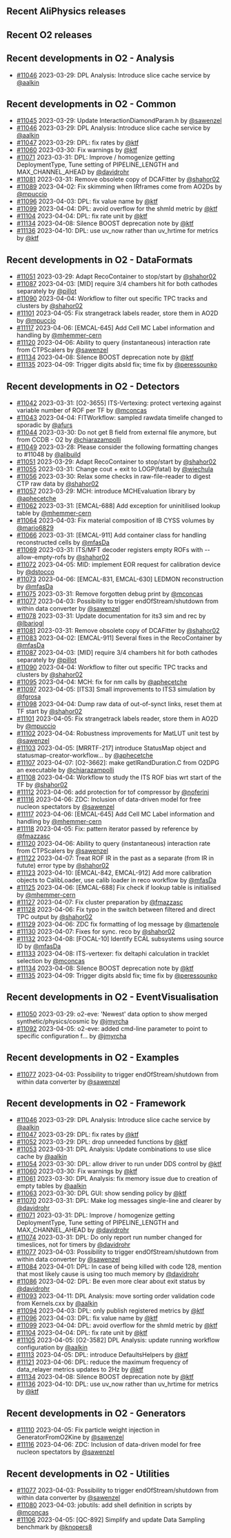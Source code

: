 ## Recent AliPhysics releases
## Recent O2 releases
## Recent developments in O2 - Analysis
- [\#11046](https://github.com/AliceO2Group/AliceO2/pull/11046) 2023-03-29: DPL Analysis: Introduce slice cache service by [@aalkin](https://github.com/aalkin)
## Recent developments in O2 - Common
- [\#11045](https://github.com/AliceO2Group/AliceO2/pull/11045) 2023-03-29: Update InteractionDiamondParam.h by [@sawenzel](https://github.com/sawenzel)
- [\#11046](https://github.com/AliceO2Group/AliceO2/pull/11046) 2023-03-29: DPL Analysis: Introduce slice cache service by [@aalkin](https://github.com/aalkin)
- [\#11047](https://github.com/AliceO2Group/AliceO2/pull/11047) 2023-03-29: DPL: fix rates by [@ktf](https://github.com/ktf)
- [\#11060](https://github.com/AliceO2Group/AliceO2/pull/11060) 2023-03-30: Fix warnings by [@ktf](https://github.com/ktf)
- [\#11071](https://github.com/AliceO2Group/AliceO2/pull/11071) 2023-03-31: DPL: Improve / homogenize getting DeploymentType, Tune setting of PIPELINE_LENGTH and MAX_CHANNEL_AHEAD by [@davidrohr](https://github.com/davidrohr)
- [\#11081](https://github.com/AliceO2Group/AliceO2/pull/11081) 2023-03-31: Remove obsolete copy of DCAFitter by [@shahor02](https://github.com/shahor02)
- [\#11089](https://github.com/AliceO2Group/AliceO2/pull/11089) 2023-04-02: Fix skimming when IRframes come from AO2Ds by [@mpuccio](https://github.com/mpuccio)
- [\#11096](https://github.com/AliceO2Group/AliceO2/pull/11096) 2023-04-03: DPL: fix value name by [@ktf](https://github.com/ktf)
- [\#11099](https://github.com/AliceO2Group/AliceO2/pull/11099) 2023-04-04: DPL: avoid overflow for the shmId metric by [@ktf](https://github.com/ktf)
- [\#11104](https://github.com/AliceO2Group/AliceO2/pull/11104) 2023-04-04: DPL: fix rate unit by [@ktf](https://github.com/ktf)
- [\#11134](https://github.com/AliceO2Group/AliceO2/pull/11134) 2023-04-08: Silence BOOST deprecation note by [@ktf](https://github.com/ktf)
- [\#11136](https://github.com/AliceO2Group/AliceO2/pull/11136) 2023-04-10: DPL: use uv_now rather than uv_hrtime for metrics by [@ktf](https://github.com/ktf)
## Recent developments in O2 - DataFormats
- [\#11051](https://github.com/AliceO2Group/AliceO2/pull/11051) 2023-03-29: Adapt RecoContainer to stop/start by [@shahor02](https://github.com/shahor02)
- [\#11087](https://github.com/AliceO2Group/AliceO2/pull/11087) 2023-04-03: [MID] require 3/4 chambers hit for both cathodes separately by [@pillot](https://github.com/pillot)
- [\#11090](https://github.com/AliceO2Group/AliceO2/pull/11090) 2023-04-04: Workflow to filter out specific TPC tracks and clusters by [@shahor02](https://github.com/shahor02)
- [\#11101](https://github.com/AliceO2Group/AliceO2/pull/11101) 2023-04-05: Fix strangetrack labels reader, store them in AO2D by [@mpuccio](https://github.com/mpuccio)
- [\#11117](https://github.com/AliceO2Group/AliceO2/pull/11117) 2023-04-06: [EMCAL-645] Add Cell MC Label information and handling by [@mhemmer-cern](https://github.com/mhemmer-cern)
- [\#11120](https://github.com/AliceO2Group/AliceO2/pull/11120) 2023-04-06: Ability to query (instantaneous) interaction rate from CTPScalers by [@sawenzel](https://github.com/sawenzel)
- [\#11134](https://github.com/AliceO2Group/AliceO2/pull/11134) 2023-04-08: Silence BOOST deprecation note by [@ktf](https://github.com/ktf)
- [\#11135](https://github.com/AliceO2Group/AliceO2/pull/11135) 2023-04-09: Trigger digits absId fix; time fix by [@peressounko](https://github.com/peressounko)
## Recent developments in O2 - Detectors
- [\#11042](https://github.com/AliceO2Group/AliceO2/pull/11042) 2023-03-31: [O2-3655] ITS-Vertexing: protect vertexing against variable number of ROF per TF by [@mconcas](https://github.com/mconcas)
- [\#11043](https://github.com/AliceO2Group/AliceO2/pull/11043) 2023-04-04: FITWorkflow: sampled rawdata timelife changed to sporadic by [@afurs](https://github.com/afurs)
- [\#11044](https://github.com/AliceO2Group/AliceO2/pull/11044) 2023-03-30: Do not get B field from external file anymore, but from CCDB - O2 by [@chiarazampolli](https://github.com/chiarazampolli)
- [\#11049](https://github.com/AliceO2Group/AliceO2/pull/11049) 2023-03-28: Please consider the following formatting changes to #11048 by [@alibuild](https://github.com/alibuild)
- [\#11051](https://github.com/AliceO2Group/AliceO2/pull/11051) 2023-03-29: Adapt RecoContainer to stop/start by [@shahor02](https://github.com/shahor02)
- [\#11055](https://github.com/AliceO2Group/AliceO2/pull/11055) 2023-03-31: Change cout + exit to LOGP(fatal) by [@wiechula](https://github.com/wiechula)
- [\#11056](https://github.com/AliceO2Group/AliceO2/pull/11056) 2023-03-30: Relax some checks in raw-file-reader to digest CTP raw data by [@shahor02](https://github.com/shahor02)
- [\#11057](https://github.com/AliceO2Group/AliceO2/pull/11057) 2023-03-29: MCH: introduce MCHEvaluation library by [@aphecetche](https://github.com/aphecetche)
- [\#11062](https://github.com/AliceO2Group/AliceO2/pull/11062) 2023-03-31: [EMCAL-688] Add exception for uninitilised lookup table by [@mhemmer-cern](https://github.com/mhemmer-cern)
- [\#11064](https://github.com/AliceO2Group/AliceO2/pull/11064) 2023-04-03: Fix material composition of IB CYSS volumes by [@mario6829](https://github.com/mario6829)
- [\#11066](https://github.com/AliceO2Group/AliceO2/pull/11066) 2023-03-31: [EMCAL-911] Add container class for handling reconstructed cells by [@mfasDa](https://github.com/mfasDa)
- [\#11069](https://github.com/AliceO2Group/AliceO2/pull/11069) 2023-03-31: ITS/MFT decoder registers empty ROFs with --allow-empty-rofs by [@shahor02](https://github.com/shahor02)
- [\#11072](https://github.com/AliceO2Group/AliceO2/pull/11072) 2023-04-05: MID: implement EOR request for calibration device by [@dstocco](https://github.com/dstocco)
- [\#11073](https://github.com/AliceO2Group/AliceO2/pull/11073) 2023-04-06: [EMCAL-831, EMCAL-630] LEDMON reconstruction by [@mfasDa](https://github.com/mfasDa)
- [\#11075](https://github.com/AliceO2Group/AliceO2/pull/11075) 2023-03-31: Remove forgotten debug print by [@mconcas](https://github.com/mconcas)
- [\#11077](https://github.com/AliceO2Group/AliceO2/pull/11077) 2023-04-03: Possibility to trigger endOfStream/shutdown from within data converter by [@sawenzel](https://github.com/sawenzel)
- [\#11078](https://github.com/AliceO2Group/AliceO2/pull/11078) 2023-03-31: Update documentation for its3 sim and rec by [@lbariogl](https://github.com/lbariogl)
- [\#11081](https://github.com/AliceO2Group/AliceO2/pull/11081) 2023-03-31: Remove obsolete copy of DCAFitter by [@shahor02](https://github.com/shahor02)
- [\#11083](https://github.com/AliceO2Group/AliceO2/pull/11083) 2023-04-02: [EMCAL-911] Several fixes in the RecoContainer by [@mfasDa](https://github.com/mfasDa)
- [\#11087](https://github.com/AliceO2Group/AliceO2/pull/11087) 2023-04-03: [MID] require 3/4 chambers hit for both cathodes separately by [@pillot](https://github.com/pillot)
- [\#11090](https://github.com/AliceO2Group/AliceO2/pull/11090) 2023-04-04: Workflow to filter out specific TPC tracks and clusters by [@shahor02](https://github.com/shahor02)
- [\#11095](https://github.com/AliceO2Group/AliceO2/pull/11095) 2023-04-04: MCH: fix for nm calls by [@aphecetche](https://github.com/aphecetche)
- [\#11097](https://github.com/AliceO2Group/AliceO2/pull/11097) 2023-04-05: [ITS3] Small improvements to ITS3 simulation by [@fgrosa](https://github.com/fgrosa)
- [\#11098](https://github.com/AliceO2Group/AliceO2/pull/11098) 2023-04-04: Dump raw data of out-of-synct links, reset them at TF start by [@shahor02](https://github.com/shahor02)
- [\#11101](https://github.com/AliceO2Group/AliceO2/pull/11101) 2023-04-05: Fix strangetrack labels reader, store them in AO2D by [@mpuccio](https://github.com/mpuccio)
- [\#11102](https://github.com/AliceO2Group/AliceO2/pull/11102) 2023-04-04: Robustness improvements for MatLUT unit test by [@sawenzel](https://github.com/sawenzel)
- [\#11103](https://github.com/AliceO2Group/AliceO2/pull/11103) 2023-04-05: [MRRTF-217] introduce StatusMap object and statusmap-creator-workflow… by [@aphecetche](https://github.com/aphecetche)
- [\#11107](https://github.com/AliceO2Group/AliceO2/pull/11107) 2023-04-07: [O2-3662]: make getIRandDuration.C from O2DPG an executable by [@chiarazampolli](https://github.com/chiarazampolli)
- [\#11108](https://github.com/AliceO2Group/AliceO2/pull/11108) 2023-04-04: Workflow to study the ITS ROF bias wrt start of the TF by [@shahor02](https://github.com/shahor02)
- [\#11112](https://github.com/AliceO2Group/AliceO2/pull/11112) 2023-04-06: add protection for tof compressor by [@noferini](https://github.com/noferini)
- [\#11116](https://github.com/AliceO2Group/AliceO2/pull/11116) 2023-04-06: ZDC: Inclusion of data-driven model for free nucleon spectators by [@sawenzel](https://github.com/sawenzel)
- [\#11117](https://github.com/AliceO2Group/AliceO2/pull/11117) 2023-04-06: [EMCAL-645] Add Cell MC Label information and handling by [@mhemmer-cern](https://github.com/mhemmer-cern)
- [\#11118](https://github.com/AliceO2Group/AliceO2/pull/11118) 2023-04-05: Fix: pattern iterator passed by reference by [@fmazzasc](https://github.com/fmazzasc)
- [\#11120](https://github.com/AliceO2Group/AliceO2/pull/11120) 2023-04-06: Ability to query (instantaneous) interaction rate from CTPScalers by [@sawenzel](https://github.com/sawenzel)
- [\#11122](https://github.com/AliceO2Group/AliceO2/pull/11122) 2023-04-07: Treat ROF IR in the past as a separate (from IR in futute) error type by [@shahor02](https://github.com/shahor02)
- [\#11123](https://github.com/AliceO2Group/AliceO2/pull/11123) 2023-04-10: [EMCAL-842, EMCAL-912] Add more calibration objects to CalibLoader, use calib loader in reco workflow by [@mfasDa](https://github.com/mfasDa)
- [\#11125](https://github.com/AliceO2Group/AliceO2/pull/11125) 2023-04-06: [EMCAL-688] Fix check if lookup table is initialised by [@mhemmer-cern](https://github.com/mhemmer-cern)
- [\#11127](https://github.com/AliceO2Group/AliceO2/pull/11127) 2023-04-07: Fix cluster preparation by [@fmazzasc](https://github.com/fmazzasc)
- [\#11128](https://github.com/AliceO2Group/AliceO2/pull/11128) 2023-04-06: Fix typo in the switch between filtered and direct TPC output by [@shahor02](https://github.com/shahor02)
- [\#11129](https://github.com/AliceO2Group/AliceO2/pull/11129) 2023-04-06: ZDC fix formatting of log message by [@martenole](https://github.com/martenole)
- [\#11130](https://github.com/AliceO2Group/AliceO2/pull/11130) 2023-04-07: Fixes for sync. reco by [@shahor02](https://github.com/shahor02)
- [\#11132](https://github.com/AliceO2Group/AliceO2/pull/11132) 2023-04-08: [FOCAL-10] Identify ECAL subsystems using source ID by [@mfasDa](https://github.com/mfasDa)
- [\#11133](https://github.com/AliceO2Group/AliceO2/pull/11133) 2023-04-08: ITS-vertexer: fix deltaphi calculation in tracklet selection by [@mconcas](https://github.com/mconcas)
- [\#11134](https://github.com/AliceO2Group/AliceO2/pull/11134) 2023-04-08: Silence BOOST deprecation note by [@ktf](https://github.com/ktf)
- [\#11135](https://github.com/AliceO2Group/AliceO2/pull/11135) 2023-04-09: Trigger digits absId fix; time fix by [@peressounko](https://github.com/peressounko)
## Recent developments in O2 - EventVisualisation
- [\#11050](https://github.com/AliceO2Group/AliceO2/pull/11050) 2023-03-29: o2-eve: 'Newest' data option to show merged synthetic/physics/cosmic by [@jmyrcha](https://github.com/jmyrcha)
- [\#11092](https://github.com/AliceO2Group/AliceO2/pull/11092) 2023-04-05: o2-eve: added cmd-line parameter to point to specific configuration f… by [@jmyrcha](https://github.com/jmyrcha)
## Recent developments in O2 - Examples
- [\#11077](https://github.com/AliceO2Group/AliceO2/pull/11077) 2023-04-03: Possibility to trigger endOfStream/shutdown from within data converter by [@sawenzel](https://github.com/sawenzel)
## Recent developments in O2 - Framework
- [\#11046](https://github.com/AliceO2Group/AliceO2/pull/11046) 2023-03-29: DPL Analysis: Introduce slice cache service by [@aalkin](https://github.com/aalkin)
- [\#11047](https://github.com/AliceO2Group/AliceO2/pull/11047) 2023-03-29: DPL: fix rates by [@ktf](https://github.com/ktf)
- [\#11052](https://github.com/AliceO2Group/AliceO2/pull/11052) 2023-03-29: DPL: drop unneeded functions by [@ktf](https://github.com/ktf)
- [\#11053](https://github.com/AliceO2Group/AliceO2/pull/11053) 2023-03-31: DPL Analysis: Update combinations to use slice cache by [@aalkin](https://github.com/aalkin)
- [\#11054](https://github.com/AliceO2Group/AliceO2/pull/11054) 2023-03-30: DPL: allow driver to run under DDS control by [@ktf](https://github.com/ktf)
- [\#11060](https://github.com/AliceO2Group/AliceO2/pull/11060) 2023-03-30: Fix warnings by [@ktf](https://github.com/ktf)
- [\#11061](https://github.com/AliceO2Group/AliceO2/pull/11061) 2023-03-30: DPL Analysis: fix memory issue due to creation of empty tables by [@aalkin](https://github.com/aalkin)
- [\#11063](https://github.com/AliceO2Group/AliceO2/pull/11063) 2023-03-30: DPL GUI: show sending policy by [@ktf](https://github.com/ktf)
- [\#11070](https://github.com/AliceO2Group/AliceO2/pull/11070) 2023-03-31: DPL: Make log messages single-line and clearer by [@davidrohr](https://github.com/davidrohr)
- [\#11071](https://github.com/AliceO2Group/AliceO2/pull/11071) 2023-03-31: DPL: Improve / homogenize getting DeploymentType, Tune setting of PIPELINE_LENGTH and MAX_CHANNEL_AHEAD by [@davidrohr](https://github.com/davidrohr)
- [\#11074](https://github.com/AliceO2Group/AliceO2/pull/11074) 2023-03-31: DPL: Do only report run number changed for timeslices, not for timers by [@davidrohr](https://github.com/davidrohr)
- [\#11077](https://github.com/AliceO2Group/AliceO2/pull/11077) 2023-04-03: Possibility to trigger endOfStream/shutdown from within data converter by [@sawenzel](https://github.com/sawenzel)
- [\#11084](https://github.com/AliceO2Group/AliceO2/pull/11084) 2023-04-01: DPL: In case of being killed with code 128, mention that most likely cause is using too much memory by [@davidrohr](https://github.com/davidrohr)
- [\#11086](https://github.com/AliceO2Group/AliceO2/pull/11086) 2023-04-02: DPL: Be even more clear about exit status by [@davidrohr](https://github.com/davidrohr)
- [\#11093](https://github.com/AliceO2Group/AliceO2/pull/11093) 2023-04-11: DPL Analysis: move sorting order validation code from Kernels.cxx by [@aalkin](https://github.com/aalkin)
- [\#11094](https://github.com/AliceO2Group/AliceO2/pull/11094) 2023-04-03: DPL: only publish registered metrics by [@ktf](https://github.com/ktf)
- [\#11096](https://github.com/AliceO2Group/AliceO2/pull/11096) 2023-04-03: DPL: fix value name by [@ktf](https://github.com/ktf)
- [\#11099](https://github.com/AliceO2Group/AliceO2/pull/11099) 2023-04-04: DPL: avoid overflow for the shmId metric by [@ktf](https://github.com/ktf)
- [\#11104](https://github.com/AliceO2Group/AliceO2/pull/11104) 2023-04-04: DPL: fix rate unit by [@ktf](https://github.com/ktf)
- [\#11105](https://github.com/AliceO2Group/AliceO2/pull/11105) 2023-04-05: [O2-3582] DPL Analysis: update running workflow configuration by [@aalkin](https://github.com/aalkin)
- [\#11113](https://github.com/AliceO2Group/AliceO2/pull/11113) 2023-04-05: DPL: introduce DefaultsHelpers by [@ktf](https://github.com/ktf)
- [\#11121](https://github.com/AliceO2Group/AliceO2/pull/11121) 2023-04-06: DPL: reduce the maximum frequency of data_relayer metrics updates to 2Hz by [@ktf](https://github.com/ktf)
- [\#11134](https://github.com/AliceO2Group/AliceO2/pull/11134) 2023-04-08: Silence BOOST deprecation note by [@ktf](https://github.com/ktf)
- [\#11136](https://github.com/AliceO2Group/AliceO2/pull/11136) 2023-04-10: DPL: use uv_now rather than uv_hrtime for metrics by [@ktf](https://github.com/ktf)
## Recent developments in O2 - Generators
- [\#11110](https://github.com/AliceO2Group/AliceO2/pull/11110) 2023-04-05: Fix particle weight injection in GeneratorFromO2Kine by [@sawenzel](https://github.com/sawenzel)
- [\#11116](https://github.com/AliceO2Group/AliceO2/pull/11116) 2023-04-06: ZDC: Inclusion of data-driven model for free nucleon spectators by [@sawenzel](https://github.com/sawenzel)
## Recent developments in O2 - Utilities
- [\#11077](https://github.com/AliceO2Group/AliceO2/pull/11077) 2023-04-03: Possibility to trigger endOfStream/shutdown from within data converter by [@sawenzel](https://github.com/sawenzel)
- [\#11080](https://github.com/AliceO2Group/AliceO2/pull/11080) 2023-04-03: jobutils: add shell definition in scripts by [@mconcas](https://github.com/mconcas)
- [\#11106](https://github.com/AliceO2Group/AliceO2/pull/11106) 2023-04-05: [QC-892] Simplify and update Data Sampling benchmark by [@knopers8](https://github.com/knopers8)
